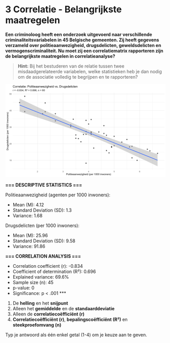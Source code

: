 # 3 Correlatie - Belangrijkste maatregelen

**Een criminoloog heeft een onderzoek uitgevoerd naar verschillende criminaliteitsvariabelen in 45 Belgische gemeenten. Zij heeft gegevens verzameld over politieaanwezigheid, drugsdelicten, geweldsdelicten en vermogenscriminaliteit. Nu moet zij een correlatiematrix rapporteren zijn de belangrijkste maatregelen in correlatieanalyse?**

> **Hint:** Bij het bestuderen van de relatie tussen twee misdaadgerelateerde variabelen, welke statistieken heb je dan nodig om de associatie volledig te begrijpen en te rapporteren?

![Visualisatie](media/ram.png)

**=== DESCRIPTIVE STATISTICS ===**

Politieaanwezigheid (agenten per 1000 inwoners):
- Mean (M): 4.12  
- Standard Deviation (SD): 1.3  
- Variance: 1.68

Drugsdelicten (per 1000 inwoners):
- Mean (M): 25.96  
- Standard Deviation (SD): 9.58  
- Variance: 91.86

**=== CORRELATION ANALYSIS ===**

- Correlation coefficient (r): -0.834
- Coefficient of determination (R²): 0.696
- Explained variance: 69.6%
- Sample size (n): 45
- p-value: 0
- Significance: p < .001 ***

1. De **helling** en het **snijpunt**
2. Alleen het **gemiddelde** en de **standaarddeviatie**
3. Alleen de **correlatiecoëfficiënt (r)**
4. **Correlatiecoëfficiënt (r)**, **bepalingscoëfficiënt (R²)** en **steekproefomvang (n)**

Typ je antwoord als één enkel getal (1-4) om je keuze aan te geven.